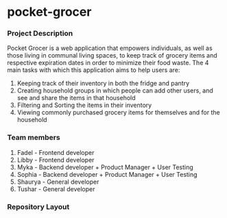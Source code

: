 # pocket-grocer

### Project Description
Pocket Grocer is a web application that empowers individuals, as well as those living in communal living spaces, to keep track of grocery items and respective expiration dates in order to minimize their food waste. The 4 main tasks with which this application aims to help users are:
1. Keeping track of their inventory in both the fridge and pantry
2. Creating household groups in which people can add other users, and see and share the items in that household
3. Filtering and Sorting the items in their inventory
4. Viewing commonly purchased grocery items for themselves and for the household

### Team members
1. Fadel - Frontend developer
2. Libby - Frontend developer
3. Myka - Backend developer + Product Manager + User Testing
4. Sophia - Backend developer + Product Manager + User Testing
5. Shaurya - General developer
6. Tushar - General developer


### Repository Layout
